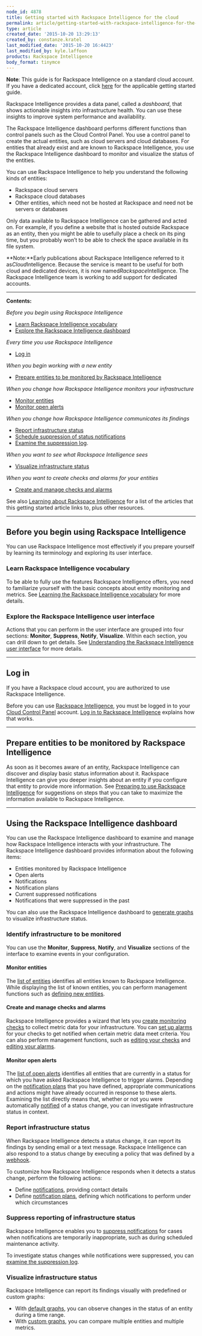 ```yaml
---
node_id: 4878
title: Getting started with Rackspace Intelligence for the cloud
permalink: article/getting-started-with-rackspace-intelligence-for-the-cloud
type: article
created_date: '2015-10-20 13:29:13'
created_by: constanze.kratel
last_modified_date: '2015-10-20 16:4423'
last_modified_by: kyle.laffoon
products: Rackspace Intelligence
body_format: tinymce
---
```


**Note**: This guide is for Rackspace Intelligence on a standard cloud
account. If you have a dedicated account, click
[here](https://www.rackspace.com/knowledge_center/article/getting-started-with-rackspace-intelligence-for-dedicated-accounts)
for the applicable getting started guide.

Rackspace Intelligence provides a data panel, called a *dashboard*, that
shows actionable insights into infrastructure health. You can use these
insights to improve system performance and availability.

The Rackspace Intelligence dashboard performs different functions than
control panels such as the Cloud Control Panel. You use a control panel
to create the actual entities, such as cloud servers and cloud
databases. For entities that already exist and are known to Rackspace
Intelligence, you use the Rackspace Intelligence dashboard to monitor
and visualize the status of the entities.

You can use Rackspace Intelligence to help you understand the following
kinds of entities:

-   Rackspace cloud servers
-   Rackspace cloud databases
-   Other entities, which need not be hosted at Rackspace and need not
    be servers or databases

Only data available to Rackspace Intelligence can be gathered and acted
on. For example, if you define a website that is hosted outside
Rackspace as an entity, then you might be able to usefully place a check
on its ping time, but you probably won&rsquo;t to be able to check the space
available in its file system.

**Note:**Early publications about Rackspace Intelligence referred to it
as*Cloud*Intelligence. Because the service is meant to be useful for
both cloud and dedicated devices, it is now
named*Rackspace*Intelligence. The Rackspace Intelligence team is working
to add support for dedicated accounts.

* * * * *

**Contents:**

*Before you begin using Rackspace Intelligence*

-   [Learn Rackspace Intelligence vocabulary](#concepts)
-   [Explore the Rackspace Intelligence dashboard](#ui-intro)

*Every time you use Rackspace Intelligence*

-   [Log in](#login)

*When you begin working with a new entity*

-   [Prepare entities to be monitored by Rackspace
    Intelligence](#preparing)

*When you change how Rackspace Intelligence monitors your
infrastructure*

-   [Monitor entities](#monitor-entities)
-   [Monitor open alerts](#monitor-open-alerts)

*When you change how Rackspace Intelligence communicates its findings*

-   [Report infrastructure status](#report-status)
-   [Schedule suppression of status
    notifications](#schedule-suppressions)
-   [E](#examine-log-suppressed)[xamine the suppression
    log](/knowledge_center/article/examining-the-log-of-alerts-suppressed-by-rackspace-intelligence).

*When you want to see what Rackspace Intelligence sees*

-   [Visualize infrastructure status](#visualize)

*When you want to create checks and alarms for your entities*

-   [Create and manage checks and alarms](#manage-checks-and-alarms)

See also [Learning about Rackspace
Intelligence](/knowledge_center/article/learning-about-rackspace-intelligence) for
a list of the articles that this getting started article links to, plus
other resources.

* * * * *

Before you begin using Rackspace Intelligence
---------------------------------------------

You can use Rackspace Intelligence most effectively if you prepare
yourself by learning its terminology and exploring its user interface.

### Learn Rackspace Intelligence vocabulary

To be able to fully use the features Rackspace Intelligence offers, you
need to familiarize yourself with the basic concepts about entity
monitoring and metrics. See [Learning the Rackspace Intelligence
vocabulary](/knowledge_center/article/learning-intelligence-vocabulary) for
more details.

### Explore the Rackspace Intelligence user interface

Actions that you can perform in the user interface are grouped into four
sections:  **Monitor**, **Suppress**, **Notify**, **Visualize**. Within
each section, you can drill down to get details. See [Understanding the
Rackspace Intelligence user
interface](https://admin.rackspace.com/knowledge_center/article/understanding-the-rackspace-intelligence-dashboard-user-interface) for
more details.

* * * * *

Log in
------

If you have a Rackspace cloud account, you are authorized to use
Rackspace Intelligence.

Before you can use [Rackspace
Intelligence](https://intelligence.rackspace.com/), you must be logged
in to your [Cloud Control Panel](https://mycloud.rackspace.com/)
account. [Log in to Rackspace
Intelligence](/knowledge_center/article/logging-into-the-rackspace-intelligence-dashboard)
explains how that works.

* * * * *

Prepare entities to be monitored by Rackspace Intelligence
----------------------------------------------------------

As soon as it becomes aware of an entity, Rackspace Intelligence can
discover and display basic status information about it. Rackspace
Intelligence can give you deeper insights about an entity if you
configure that entity to provide more information. See [Preparing to use
Rackspace
Intelligence](https://admin.rackspace.com/knowledge_center/article/preparing-to-use-rackspace-intelligence) for
suggestions on steps that you can take to maximize the information
available to Rackspace Intelligence.

* * * * *

Using the Rackspace Intelligence dashboard
------------------------------------------

You can use the Rackspace Intelligence dashboard to examine and manage
how Rackspace Intelligence interacts with your infrastructure. The
Rackspace Intelligence dashboard provides information about the
following items:

-   Entities monitored by Rackspace Intelligence
-   Open alerts
-   Notifications
-   Notification plans
-   Current suppressed notifications
-   Notifications that were suppressed in the past

You can also use the Rackspace Intelligence dashboard to [generate
graphs](/knowledge_center/article/getting-started-with-rackspace-intelligence#visualize) to
visualize infrastructure status.

### Identify infrastructure to be monitored

You can use the **Monitor**, **Suppress**, **Notify**,
and **Visualize** sections of the interface to examine events in your
configuration.

#### Monitor entities

The [list of
entities](/knowledge_center/article/monitoring-entities-with-rackspace-intelligence) identifies
all entities known to Rackspace Intelligence. While displaying the list
of known entities, you can perform management functions such
as [defining new
entities](/knowledge_center/article/monitoring-entities-with-rackspace-intelligence#create-entities).

#### Create and manage checks and alarms

Rackspace Intelligence provides a wizard that lets you [create
monitoring
checks](/knowledge_center/article/working-with-checks#createcheck) to
collect metric data for your infrastructure. You can [set up
alarms](/knowledge_center/article/working-with-alarms#create-alarm) for
your checks to get notified when certain metric data meet criteria. You
can also perform management functions, such as [editing your
checks](/knowledge_center/article/working-with-checks#editcheck) and
[editing your
alarms](/knowledge_center/article/working-with-alarms#editalarm).

#### Monitor open alerts

The [list of open
alerts](/knowledge_center/article/monitoring-open-alerts-with-rackspace-intelligence) identifies
all entities that are currently in a status for which you have asked
Rackspace Intelligence to trigger alarms. Depending on the [notification
plans](/knowledge_center/article/managing-rackspace-intelligence-notification-plans) that
you have defined, appropriate communications and actions might have
already occurred in response to these alerts. Examining the list
directly means that, whether or not you were
automatically [notified](/knowledge_center/article/managing-rackspace-intelligence-notifications) of
a status change, you can investigate infrastructure status in context.

### Report infrastructure status

When Rackspace Intelligence detects a status change, it can report its
findings by sending email or a text message. Rackspace Intelligence can
also respond to a status change by executing a policy that was defined
by
a [webhook](http://docs.rackspace.com/cas/api/v1.0/autoscale-gettingstarted/content/Authenticated_Webhooks_and_Anonymous_Webhooks.html).

To customize how Rackspace Intelligence responds when it detects a
status change, perform the following actions:

-   Define [notifications](/knowledge_center/article/managing-rackspace-intelligence-notifications),
    providing contact details
-   Define [notification
    plans](/knowledge_center/article/managing-rackspace-intelligence-notification-plans),
    defining which notifications to perform under which circumstances

### Suppress reporting of infrastructure status

Rackspace Intelligence enables you to [suppress
notifications](/knowledge_center/article/scheduling-suppression-of-rackspace-intelligence-notifications) for
cases when notifications are temporarily inappropriate, such as during
scheduled maintenance activity.

To investigate status changes while notifications were suppressed, you
can [examine the suppression
log](/knowledge_center/article/examining-the-log-of-alerts-suppressed-by-rackspace-intelligence).

### Visualize infrastructure status

Rackspace Intelligence can report its findings visually with predefined
or custom graphs:

-   With [default
    graphs](/knowledge_center/article/visualizing-with-rackspace-intelligence-default-graphs),
    you can observe changes in the status of an entity during a time
    range.
-   With [custom
    graphs](/knowledge_center/article/visualizing-with-rackspace-intelligence-custom-graphs),
    you can compare multiple entities and multiple metrics.


